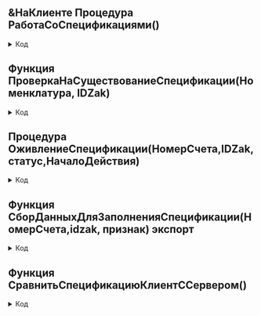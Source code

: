 ## &НаКлиенте Процедура РаботаСоСпецификациями()

<details>
<summary> Код </summary>
  
  	Если Объект.Проведен и ПроверкаСпецификации=Ложь тогда	
  		Если Объект.Дата > Дата("20220901") тогда
  			Для Каждого Строка из Объект.Продукция Цикл   
  				Если не Пустаястрока(строка.Статус) тогда
  					
  					Если не (СтрНайти(НРег(Строка(Строка.Номенклатура)),"шина")>0 
  						или СтрНайти(НРег(строка(Строка.Номенклатура)),"пруток")>0 
  						или СтрНайти(НРег(строка(Строка.Номенклатура)),"канал медный")>0 
  						или СтрНайти(НРег(строка(Строка.Номенклатура)),"катанка")>0) тогда
  						//Отправка в анжелику
  						Если не Строка.idzak=""	тогда
  							ЗаказКлиента=ПолучитьЗаказКлиента(Объект.ДокументОснование); //Создаем номер счета для Анжелики
  							НомерСчета=СокрЛп(ЗаказКлиента)+"/"+Строка(Строка.НомерСтроки);
  							Если ПроверкаНаСуществованиеСпецификации(Строка.Номенклатура,Строка.IDZAK) Тогда                      //есть спецификаци
  								ОживлениеСпецификации(НомерСчета,строка.IDZak,Строка.Статус,Объект.Дата);                               
  							Иначе	                                                                            //нет спецификации
  								ДанныеДляФормы=СборДанныхДляЗаполненияСпецификации(НомерСчета,Строка.IDZAK, "Массив");	 			
  								//Параметры для формы
  								ПараметрыФормы = новый Структура;                                                                  
  								ПараметрыФормы.Вставить("Номенклатура",Строка.Номенклатура);
  								ПараметрыФормы.Вставить("МассивМатериалыИРаботы",ДанныеДляФормы);
  								ПараметрыФормы.Вставить("Тип", Объект.ТипПроизводственногоПроцесса);						
  								ПараметрыФормы.Вставить("IDZAK", Строка.IDZAK);				
  								ПараметрыФормы.Вставить("ДатаЗаказаНаПроизводство", Объект.Дата);				
  								ПолучитьФорму("Справочник.РесурсныеСпецификации.Форма.ФормаЭлемента",ПараметрыФормы);  //тут создается спецификация и либо все хорошо, либо она помечена удаление
  							КонецЕсли;	                                                                                                                                                                                                                      
  						КонецЕсли;	             
  					КонецЕсли;		
  				КонецЕсли;						
  				
  			КонецЦикла;
  		КонецЕсли;	
  				
  	КонецЕсли;   
  	Если Объект.Дата > Дата("20220901") тогда				
  		Для Каждого Строка из Объект.Продукция Цикл    
  			Если не (СтрНайти(НРег(Строка(Строка.Номенклатура)),"шина")>0
  				или СтрНайти(НРег(строка(Строка.Номенклатура)),"пруток")>0	
  				или СтрНайти(НРег(строка(Строка.Номенклатура)),"канал медный")>0 //20.11.23 
  				или СтрНайти(НРег(строка(Строка.Номенклатура)),"катанка")>0) тогда						
  				ВнесениеСпецификацииВЗаказ(Строка.Номенклатура, Строка.НомерСтроки,Строка.IDZAK);   //если не будет данных о эксперт класс или текущему исполнению тогда будет создана спецификация и после проверки помечена на удаление		  
  			КонецЕсли;					
  		КонецЦикла;	
  		ПроверитьНаличиеСпецификацииВЗаказе();
  		Если СравнитьСпецификациюКлиентССервером() тогда
  			ЭтотОбъект.Записать();
  		КонецЕсли;
  	КонецЕсли;                
	





</details>


## Функция ПроверкаНаСуществованиеСпецификации(Номенклатура, IDZak)		
<details>
<summary> Код </summary>

      
      	////Если Спецификации нет, тогда Возврат = Ложь; в основной функции реализуем ПолучитьФорму()
      	////Если Спецификация есть, тогда Возврат = Истина; в основной функции - новый код 
      	
      	Результат = Ложь;
      	Запрос = Новый Запрос;
      	Запрос.Текст = 
      	"ВЫБРАТЬ
      	|	РесурсныеСпецификации.Наименование КАК Наименование,
      	|	РесурсныеСпецификации.ПометкаУдаления КАК ПометкаУдаления,
      	|	РесурсныеСпецификации.Ссылка КАК Ссылка
      	|ИЗ
      	|	Справочник.РесурсныеСпецификации КАК РесурсныеСпецификации
      	|ГДЕ
      	|	РесурсныеСпецификации.СозданаАвтоматически = ИСТИНА
      	|	И РесурсныеСпецификации.Наименование = &Наименование
      	|	И РесурсныеСпецификации.IDzak = &IDzak";
      	Запрос.УстановитьПараметр("Наименование", Строка(Номенклатура));
      	Запрос.УстановитьПараметр("IDzak", Idzak);
      	РезультатЗапроса = Запрос.Выполнить();	
      	ВыборкаДетальныеЗаписи = РезультатЗапроса.Выбрать();	
      	Если ВыборкаДетальныеЗаписи.Следующий() Тогда
      		Результат = Истина;           //Если СУЩЕСТВУЕТ НОВАЯ спецификация 
      	Иначе
      		Результат = Ложь;
      	КонецЕсли;	
      	Возврат Результат;
      КонецФункции // ()

</details>

## Процедура ОживлениеСпецификации(НомерСчета,IDZak,статус,НачалоДействия)		

<details>
<summary> Код </summary>


    	//+10.10.2022
    	Если не нрег(НСтр(СтрокаСоединенияИнформационнойБазы(), "Ref")) = "stavtzev_erp" тогда	
    	Иначе
    		Спецификация=Справочники.РесурсныеСпецификации.НайтиПоРеквизиту("IDZak", IDZak);
    		Спецификация=Спецификация.ПолучитьОбъект();  //+06,10
    		Если Спецификация.НачалоДействия=дата("0001.01.01 00:00:00") тогда
    			Спецификация.НачалоДействия=НачалоДействия;
    			ДатаДействияПравлена=Истина; 			
    		КонецЕсли;	
    		Если Спецификация.КонецДействия=дата("0001.01.01 00:00:00") тогда //+06,10
    			Если статус = Перечисления.СтатусыВПроизводстве.Изготовлен или статус = Перечисления.СтатусыВПроизводстве.НаИспытании тогда						
    				Спецификация.КонецДействия=ТекущаяДата();
    				ДатаДействияПравлена=Истина; 						
    			ИначеЕсли не ДатаДействияПравлена=Истина тогда			
    				ДатаДействияПравлена=Ложь;
    			КонецЕсли;			
    		Иначе
    			Если не (статус = Перечисления.СтатусыВПроизводстве.Изготовлен или статус = Перечисления.СтатусыВПроизводстве.НаИспытании) тогда						
    				Спецификация.КонецДействия=дата("0001.01.01 00:00:00");
    				ДатаДействияПравлена=Истина;			
    			КонецЕсли;			
    		КонецЕсли; //-06,10
    		
    		Если Спецификация.Статус=Перечисления.СтатусыСпецификаций.Закрыта или Спецификация.Статус=Перечисления.СтатусыСпецификаций.ВРазработке тогда        //Проблемная спецификация
    			
    			НетПроизводственнойСпецификации         =СпецификацияОбщийМодуль.ПроверитьЗаполненностьПроизводственной(Спецификация);
    			НетЭталоннойСпецификации                =СпецификацияОбщийМодуль.ПроверитьЗаполненностьЭталона(спецификация);				   			
    			//Тут решения
    			//Спецификация=Спецификация.ПолучитьОбъект();
    			//Производственый
    			Если НетПроизводственнойСпецификации тогда 
    				//поиск производственной
    				ТабЗнач=СборДанныхДляЗаполненияСпецификации(НомерСчета,idzak,"ТЗ");		       
    				Спецификация.МатериалыИУслуги.Очистить();		
    				Спецификация.МатериалыИУслуги.Загрузить(ТабЗнач);		
    			КонецЕсли;  
    			//Эталон
    			Если НетЭталоннойСпецификации тогда    
    				//поиск эталона
    				Запрос=("http://192.168.99.51/Stavtzev_EV/ru/hs/erp?a="+Строка(Спецификация.ОсновноеИзделиеНоменклатура)+"&b="+idzak+""+"&c=ЗапросСТребованиемНормативаЭталона");	
    				ТабЗнач=СпецификацияОбщийМодуль.ОбработкаЗапросаСпецификации(Запрос,"Эталонный",idzak);		
    				Если ТабЗнач.Количество()=0 и не ТабЗнач=неопределено тогда
    				иначе
    					ТабЗнач.Колонки.КоличествоУпаковок.Имя = "ЭталонныйНорматив";   
    					Спецификация.ВсеВОдномМатериалыИУслугиExpertClass.Очистить();
    					Спецификация.ВсеВОдномМатериалыИУслугиExpertClass.Загрузить(ТабЗнач);		
    				КонецЕсли;
    			КонецЕсли;  
    			//Проверка
    			Если СпецификацияОбщийМодуль.ПроверитьЗаполненностьПроизводственной(Спецификация)=ложь и СпецификацияОбщийМодуль.ПроверитьЗаполненностьЭталона(спецификация)=ложь тогда
    				Спецификация.ПометкаУдаления=Ложь;	                          
    				Спецификация.Записать();			
    				Если не Спецификация.ОсновноеИзделиеЭтап  =справочники.ЭтапыПроизводства.ПустаяСсылка() тогда
    					Спецификация.Статус=Перечисления.СтатусыСпецификаций.Действует;                             
    				Иначе	
    					Спецификация.Статус=Перечисления.СтатусыСпецификаций.ВРазработке;					
    				КонецЕсли;	           
    			Иначе
    				Если спецификация.ПометкаУдаления = ложь тогда
    					Спецификация.ПометкаУдаления = истина;
    				конецЕсли
    			КонецЕсли;      
    			Спецификация.Записать();			
    		Иначе
    			Если ДатаДействияПравлена=Истина тогда    //+06,10
    				Спецификация.Записать(); 
    			КонецЕсли;   	              //-06,10
    			
    			
    		КонецЕсли;
    	КонецЕсли;


</details>

## Функция СборДанныхДляЗаполненияСпецификации(НомерСчета,idzak, признак) экспорт     


<details>
<summary> Код </summary>

        	//+10.10.2022
        	Если не нрег(НСтр(СтрокаСоединенияИнформационнойБазы(), "Ref")) = "stavtzev_erp" тогда Возврат Неопределено КонецЕсли;	
        	//-10.10.2022
        	Данные=Новый структура;                             //Здесь заполняем спецификацию для текущего варианта исполнения
        	Данные.Вставить("НомерСчета",НомерСчета);    	
        	УстановитьПривилегированныйРежим(Истина);	
        	Запрос="http://192.168.99.51/Stavtzev_EV/ru/hs/erp?a="+idzak+"&b="+"0"+""+"&c=ЗапросСТребованиемПроизводственногоНорматива";
        	ТабЗнач=СпецификацияОбщийМодуль.ОбработкаЗапросаСпецификации(Запрос,"Производственный",Idzak);	
        	ЕСли ТабЗнач.Количество() > 0 Тогда
        		УстановитьПривилегированныйРежим(Ложь); 
        		МассивМатериалыИРаботы=Новый массив(20,13);
        		индекс=0;
        		Для каждого строка из ТабЗнач цикл		//Переделать под ТЧ.Загрузить(ТЗ.выгрузить())	
        			МассивМатериалыИРаботы[индекс][0]=строка.код;
        			МассивМатериалыИРаботы[индекс][1]=строка.номенклатура;
        			МассивМатериалыИРаботы[индекс][2]=строка.КоличествоУпаковок;  
        			МассивМатериалыИРаботы[индекс][3]=строка.Количество;                
        			МассивМатериалыИРаботы[индекс][4]=строка.Упаковка;
        			МассивМатериалыИРаботы[индекс][5]=строка.ПроизводитсяВПроцессе;
        			МассивМатериалыИРаботы[индекс][6]=строка.ТребуетсяУказыватьСерии;
        			МассивМатериалыИРаботы[индекс][7]=строка.Альтернативный;
        			МассивМатериалыИРаботы[индекс][8]=строка.СпособПолученияМатериалаРедактирование;
        			МассивМатериалыИРаботы[индекс][9]=строка.СтатьяКалькуляции;     
        			МассивМатериалыИРаботы[индекс][10]=строка.ВидОперации; //21,09
        			индекс=индекс+1;
        		КонецЦикла;      
        	Иначе                                             //Делаем пустышку
        		МассивМатериалыИРаботы=Новый массив(20,13);
        		индекс=0;				
        		МассивМатериалыИРаботы[индекс][0]="00000002585";
        		МассивМатериалыИРаботы[индекс][1]=Справочники.Номенклатура.НайтиПоКоду(МассивМатериалыИРаботы[индекс][0]).Ссылка;
        		МассивМатериалыИРаботы[индекс][2]=0.01;
        		МассивМатериалыИРаботы[индекс][3]=0.01;
        		МассивМатериалыИРаботы[индекс][4]=Справочники.УпаковкиЕдиницыИзмерения.НайтиПоНаименованию("кг");
        		МассивМатериалыИРаботы[индекс][5]=Ложь;
        		МассивМатериалыИРаботы[индекс][6]=Ложь;
        		МассивМатериалыИРаботы[индекс][7]=Ложь;
        		МассивМатериалыИРаботы[индекс][8]="Обеспечивать";
        		МассивМатериалыИРаботы[индекс][9]=Справочники.СтатьиКалькуляции.НайтиПоНаименованию("Статья калькуляции по умолчанию");
        	КонецЕсли;    
        	Если признак="ТЗ" тогда
        		Возврат ТабЗнач;
        	Иначе
        		Возврат МассивМатериалыИРаботы;
        	КонецЕсли;	
</details>

## Функция СравнитьСпецификациюКлиентССервером()

<details>
<summary> Код </summary>

    	Если Объект.Продукция.Количество()=Объект.Ссылка.Продукция.Количество() тогда
    		Для каждого Стр из Объект.Продукция цикл
    			Если не Стр.Спецификация=Объект.ссылка.Продукция[Стр.НомерСтроки-1].Спецификация тогда			
    				Возврат Истина; 
    			Иначе
    				Если не Объект.НаличиеСпецификации=Объект.Ссылка.НаличиеСпецификации тогда
    					Возврат Истина	
    				КонецЕсли;
    			КонецЕсли;
    		КонецЦикла;
    	Иначе
    		Возврат Истина;
    	КонецЕсли;
    	Возврат ложь;



</details>
